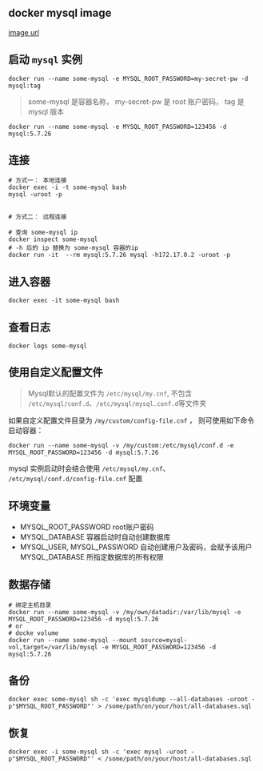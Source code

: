 ## docker mysql image

[image url](https://hub.docker.com/_/mysql?tab=description)

## 启动 `mysql` 实例

```
docker run --name some-mysql -e MYSQL_ROOT_PASSWORD=my-secret-pw -d mysql:tag
```

> some-mysql 是容器名称， my-secret-pw 是 root 账户密码， tag 是 mysql 版本

```
docker run --name some-mysql -e MYSQL_ROOT_PASSWORD=123456 -d mysql:5.7.26
```


## 连接

```
# 方式一： 本地连接
docker exec -i -t some-mysql bash
mysql -uroot -p


# 方式二： 远程连接

# 查询 some-mysql ip
docker inspect some-mysql
# -h 后的 ip 替换为 some-mysql 容器的ip
docker run -it  --rm mysql:5.7.26 mysql -h172.17.0.2 -uroot -p

```

## 进入容器
```
docker exec -it some-mysql bash
```

## 查看日志
```
docker logs some-mysql
```


## 使用自定义配置文件
> Mysql默认的配置文件为 `/etc/mysql/my.cnf`, 不包含 `/etc/mysql/conf.d`、`/etc/mysql/mysql.conf.d`等文件夹

如果自定义配置文件目录为 `/my/custom/config-file.cnf` ， 则可使用如下命令启动容器：
```
docker run --name some-mysql -v /my/custom:/etc/mysql/conf.d -e MYSQL_ROOT_PASSWORD=123456 -d mysql:5.7.26
```

mysql 实例启动时会结合使用 `/etc/mysql/my.cnf`、 `/etc/mysql/conf.d/config-file.cnf` 配置

## 环境变量

 - MYSQL_ROOT_PASSWORD root账户密码
 - MYSQL_DATABASE 容器启动时自动创建数据库
 - MYSQL_USER, MYSQL_PASSWORD 自动创建用户及密码，会赋予该用户 MYSQL_DATABASE 所指定数据库的所有权限

 ## 数据存储
```
# 绑定主机目录
docker run --name some-mysql -v /my/own/datadir:/var/lib/mysql -e MYSQL_ROOT_PASSWORD=123456 -d mysql:5.7.26
# or
# docke volume
docker run --name some-mysql --mount source=mysql-vol,target=/var/lib/mysql -e MYSQL_ROOT_PASSWORD=123456 -d mysql:5.7.26

```

## 备份

```
docker exec some-mysql sh -c 'exec mysqldump --all-databases -uroot -p"$MYSQL_ROOT_PASSWORD"' > /some/path/on/your/host/all-databases.sql
```

## 恢复

```
docker exec -i some-mysql sh -c 'exec mysql -uroot -p"$MYSQL_ROOT_PASSWORD"' < /some/path/on/your/host/all-databases.sql
```
